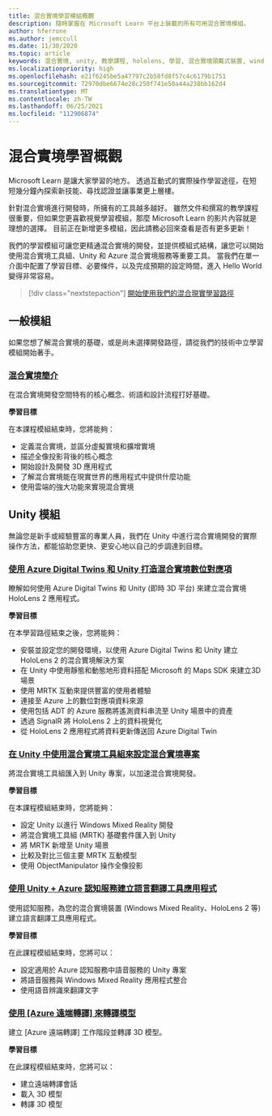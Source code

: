 ```yaml
---
title: 混合實境學習模組概觀
description: 隨時掌握在 Microsoft Learn 平台上裝載的所有可用混合實境模組。
author: hferrone
ms.author: jemccull
ms.date: 11/30/2020
ms.topic: article
keywords: 混合實境, unity, 教學課程, hololens, 學習, 混合實境頭戴式裝置, windows 混合實境頭戴式裝置, 虛擬實境頭戴式裝置, 什麼是虛擬實境, 什麼是擴增實境, MRTK, 混合實境工具組, 語言翻譯, Azure, Azure 認知服務, Microsoft Learn
ms.localizationpriority: high
ms.openlocfilehash: e21f6245be5a47797c2b58fd8f57c4c6179b1751
ms.sourcegitcommit: 72970dbe6674e28c250f741e50a44a238bb162d4
ms.translationtype: MT
ms.contentlocale: zh-TW
ms.lasthandoff: 06/25/2021
ms.locfileid: "112906874"
---
```

# <a name="mixed-reality-learn-overview"></a>混合實境學習概觀

Microsoft Learn 是讓大家學習的地方。 透過互動式的實際操作學習途徑，在短短幾分鐘內探索新技能、尋找認證並讓事業更上層樓。 

針對混合實境進行開發時，所擁有的工具越多越好。 雖然文件和撰寫的教學課程很重要，但如果您更喜歡視覺學習模組，那麼 Microsoft Learn 的影片內容就是理想的選擇。 目前正在新增更多模組，因此請務必回來查看是否有更多更新！

我們的學習模組可讓您更精通混合實境的開發，並提供模組式結構，讓您可以開始使用混合實境工具組、Unity 和 Azure 混合實境服務等重要工具。 當我們在單一介面中配置了學習目標、必要條件，以及完成預期的設定時間，進入 Hello World 變得非常容易。 

> [!div class="nextstepaction"]
> [開始使用我們的混合現實學習路徑](/learn/browse/?terms=mixed+reality)

## <a name="general-modules"></a>一般模組

如果您想了解混合實境的基礎，或是尚未選擇開發路徑，請從我們的技術中立學習模組開始著手。

### <a name="introduction-to-mixed-reality"></a>[混合實境簡介](/learn/modules/intro-to-mixed-reality/)

在混合實境開發空間特有的核心概念、術語和設計流程打好基礎。

**學習目標**

在本課程模組結束時，您將能夠：

* 定義混合實境，並區分虛擬實境和擴增實境
* 描述全像投影背後的核心概念
* 開始設計及開發 3D 應用程式
* 了解混合實境能在現實世界的應用程式中提供什麼功能
* 使用雲端的強大功能來實現混合實境

## <a name="unity-modules"></a>Unity 模組

無論您是新手或經驗豐富的專業人員，我們在 Unity 中進行混合實境開發的實際操作方法，都能協助您更快、更安心地以自己的步調達到目標。

### <a name="build-mixed-reality-digital-twins-with-azure-digital-twins-and-unity"></a>[使用 Azure Digital Twins 和 Unity 打造混合實境數位對應項](/learn/paths/build-mixed-reality-azure-digital-twins-unity/)

瞭解如何使用 Azure Digital Twins 和 Unity (即時 3D 平台) 來建立混合實境 HoloLens 2 應用程式。

**學習目標**

在本學習路徑結束之後，您將能夠：

* 安裝並設定您的開發環境，以使用 Azure Digital Twins 和 Unity 建立 HoloLens 2 的混合實境解決方案
* 在 Unity 中使用靜態和動態地形資料搭配 Microsoft 的 Maps SDK 來建立3D 場景
* 使用 MRTK 互動來提供豐富的使用者體驗
* 連接至 Azure 上的數位對應項資料來源
* 使用包括 ADT 的 Azure 服務將遙測資料串流至 Unity 場景中的資產
* 透過 SignalR 將 HoloLens 2 上的資料視覺化
* 從 HoloLens 2 應用程式將資料更新傳送回 Azure Digital Twin

### <a name="set-up-a-mixed-reality-project-in-unity-with-the-mixed-reality-toolkit"></a>[在 Unity 中使用混合實境工具組來設定混合實境專案](/learn/modules/mixed-reality-toolkit-project-unity/)

將混合實境工具組匯入到 Unity 專案，以加速混合實境開發。

**學習目標**

在本課程模組結束時，您將能夠：

* 設定 Unity 以進行 Windows Mixed Reality 開發
* 將混合實境工具組 (MRTK) 基礎套件匯入到 Unity
* 將 MRTK 新增至 Unity 場景
* 比較及對比三個主要 MRTK 互動模型
* 使用 ObjectManipulator 操作全像投影

### <a name="create-a-language-translator-app-with-unity--azure-cognitive-services"></a>[使用 Unity + Azure 認知服務建立語言翻譯工具應用程式](/learn/modules/create-language-translator-mixed-reality-application-unity-azure-cognitive-services/)

使用認知服務，為您的混合實境裝置 (Windows Mixed Reality、HoloLens 2 等) 建立語言翻譯工具應用程式。

**學習目標**

在此課程模組結束時，您將可以：

* 設定適用於 Azure 認知服務中語音服務的 Unity 專案
* 將語音服務與 Windows Mixed Reality 應用程式整合
* 使用語音辨識來翻譯文字

### <a name="render-a-model-with-azure-remote-rendering"></a>[使用 [Azure 遠端轉譯] 來轉譯模型](/learn/modules/render-model-azure-remote-rendering-unity/)

建立 [Azure 遠端轉譯] 工作階段並轉譯 3D 模型。

**學習目標**

在此課程模組結束時，您將可以：

* 建立遠端轉譯會話
* 載入 3D 模型
* 轉譯 3D 模型